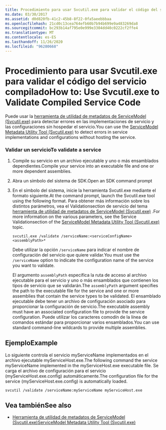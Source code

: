 ```yaml
---
title: Procedimiento para usar Svcutil.exe para validar el código del servicio compilado
ms.date: 03/30/2017
ms.assetid: d0d820fb-41c2-45b8-8f22-0fa5aeebbbaa
ms.openlocfilehash: 21cd0c13cea764efb60b7b94b699e9a483269da8
ms.sourcegitcommit: bc293b14af795e0e999e3304dd40c0222cf2ffe4
ms.translationtype: MT
ms.contentlocale: es-ES
ms.lasthandoff: 11/26/2020
ms.locfileid: "96280668"
---
```

# <a name="how-to-use-svcutilexe-to-validate-compiled-service-code"></a><span data-ttu-id="e6b1d-102">Procedimiento para usar Svcutil.exe para validar el código del servicio compilado</span><span class="sxs-lookup"><span data-stu-id="e6b1d-102">How to: Use Svcutil.exe to Validate Compiled Service Code</span></span>

<span data-ttu-id="e6b1d-103">Puede usar la [herramienta de utilidad de metadatos de ServiceModel (Svcutil.exe)](../servicemodel-metadata-utility-tool-svcutil-exe.md) para detectar errores en las implementaciones de servicio y las configuraciones sin hospedar el servicio.</span><span class="sxs-lookup"><span data-stu-id="e6b1d-103">You can use the [ServiceModel Metadata Utility Tool (Svcutil.exe)](../servicemodel-metadata-utility-tool-svcutil-exe.md) to detect errors in service implementations and configurations without hosting the service.</span></span>  
  
### <a name="to-validate-a-service"></a><span data-ttu-id="e6b1d-104">Validar un servicio</span><span class="sxs-lookup"><span data-stu-id="e6b1d-104">To validate a service</span></span>  
  
1. <span data-ttu-id="e6b1d-105">Compile su servicio en un archivo ejecutable y uno o más ensamblados dependientes.</span><span class="sxs-lookup"><span data-stu-id="e6b1d-105">Compile your service into an executable file and one or more dependent assemblies.</span></span>  
  
2. <span data-ttu-id="e6b1d-106">Abra un símbolo del sistema de SDK.</span><span class="sxs-lookup"><span data-stu-id="e6b1d-106">Open an SDK command prompt</span></span>  
  
3. <span data-ttu-id="e6b1d-107">En el símbolo del sistema, inicie la herramienta Svcutil.exe mediante el formato siguiente.</span><span class="sxs-lookup"><span data-stu-id="e6b1d-107">At the command prompt, launch the Svcutil.exe tool using the following format.</span></span> <span data-ttu-id="e6b1d-108">Para obtener más información sobre los distintos parámetros, vea el Validationsection de servicio del tema [herramienta de utilidad de metadatos de ServiceModel (Svcutil.exe)](../servicemodel-metadata-utility-tool-svcutil-exe.md) .</span><span class="sxs-lookup"><span data-stu-id="e6b1d-108">For more information on the various parameters, see the Service Validationsection of the [ServiceModel Metadata Utility Tool (Svcutil.exe)](../servicemodel-metadata-utility-tool-svcutil-exe.md) topic.</span></span>  
  
    ```console
    svcutil.exe /validate /serviceName:<serviceConfigName>  <assemblyPath>*  
    ```  
  
     <span data-ttu-id="e6b1d-109">Debe utilizar la opción `/serviceName` para indicar el nombre de configuración del servicio que quiere validar.</span><span class="sxs-lookup"><span data-stu-id="e6b1d-109">You must use the `/serviceName` option to indicate the configuration name of the service you want to validate.</span></span>  
  
     <span data-ttu-id="e6b1d-110">El argumento `assemblyPath` especifica la ruta de acceso al archivo ejecutable para el servicio y uno o más ensamblados que contienen los tipos de servicio que se validarán.</span><span class="sxs-lookup"><span data-stu-id="e6b1d-110">The `assemblyPath` argument specifies the path to the executable file for the service and one or more assemblies that contain the service types to be validated.</span></span> <span data-ttu-id="e6b1d-111">El ensamblado ejecutable debe tener un archivo de configuración asociado para proporcionar la configuración de servicio.</span><span class="sxs-lookup"><span data-stu-id="e6b1d-111">The executable assembly must have an associated configuration file to provide the service configuration.</span></span> <span data-ttu-id="e6b1d-112">Puede utilizar los caracteres comodín de la línea de comandos estándar para proporcionar varios ensamblados.</span><span class="sxs-lookup"><span data-stu-id="e6b1d-112">You can use standard command-line wildcards to provide multiple assemblies.</span></span>  
  
## <a name="example"></a><span data-ttu-id="e6b1d-113">Ejemplo</span><span class="sxs-lookup"><span data-stu-id="e6b1d-113">Example</span></span>  

 <span data-ttu-id="e6b1d-114">Lo siguiente controla el servicio myServiceName implementados en el archivo ejecutable myServiceHost.exe.</span><span class="sxs-lookup"><span data-stu-id="e6b1d-114">The following command the service myServiceName implemented in the myServiceHost.exe executable file.</span></span>  <span data-ttu-id="e6b1d-115">Se carga el archivo de configuración para el servicio (myServiceHost.exe.config) automáticamente.</span><span class="sxs-lookup"><span data-stu-id="e6b1d-115">The configuration file for the service (myServiceHost.exe.config) is automatically loaded.</span></span>  
  
```console  
svcutil /validate /serviceName:myServiceName myServiceHost.exe  
```  
  
## <a name="see-also"></a><span data-ttu-id="e6b1d-116">Vea también</span><span class="sxs-lookup"><span data-stu-id="e6b1d-116">See also</span></span>

- [<span data-ttu-id="e6b1d-117">Herramienta de utilidad de metadatos de ServiceModel (Svcutil.exe)</span><span class="sxs-lookup"><span data-stu-id="e6b1d-117">ServiceModel Metadata Utility Tool (Svcutil.exe)</span></span>](../servicemodel-metadata-utility-tool-svcutil-exe.md)
